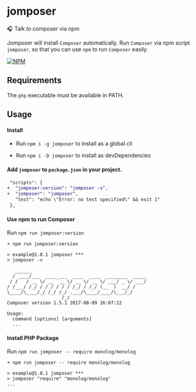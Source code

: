 jomposer
=======
:headphones: Talk to composer via npm

Jomposer will install `Composer` automatically.
Run `Composer` via npm script `jomposer`, so that you can use `npm` to run `Composer` easily.

[![NPM](https://nodei.co/npm/jomposer.png?downloads=true)](https://nodei.co/npm/jomposer/)

## Requirements

The `php` executable must be available in PATH.

## Usage

#### Install

- Run `npm i -g jomposer` to install as a global cli

- Run `npm i -D jomposer` to install as devDependencies

#### Add `jomposer` to `package.json` in your project.

```diff
 "scripts": {
+  "jomposer:version": "jomposer -v",
+  "jomposer": "jomposer",
   "test": "echo \"Error: no test specified\" && exit 1"
 },
```

#### Use npm to run Composer

Run `npm run jomposer:version`

```
➜ npm run jomposer:version

> example@1.0.1 jomposer ***
> jomposer -v

   ______
  / ____/___  ____ ___  ____  ____  ________  _____
 / /   / __ \/ __ `__ \/ __ \/ __ \/ ___/ _ \/ ___/
/ /___/ /_/ / / / / / / /_/ / /_/ (__  )  __/ /
\____/\____/_/ /_/ /_/ .___/\____/____/\___/_/
                    /_/
Composer version 1.5.1 2017-08-09 16:07:22

Usage:
  command [options] [arguments]
  ...
```

#### Install PHP Package

Run `npm run jomposer -- require monolog/monolog`

```
➜ npm run jomposer -- require monolog/monolog

> example@1.0.1 jomposer ***
> jomposer "require" "monolog/monolog"
...
```


